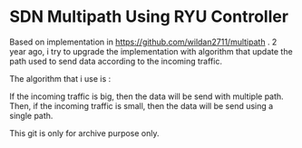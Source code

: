 # SDN Multipath Using RYU Controller

Based on implementation in https://github.com/wildan2711/multipath . 2 year ago, i try to upgrade the implementation with algorithm that update the path used to send data according to the incoming traffic.

The algorithm that i use is :

If the incoming traffic is big, then the data will be send with multiple path.
Then, if the incoming traffic is small, then the data will be send using a single path.

This git is only for archive purpose only.
